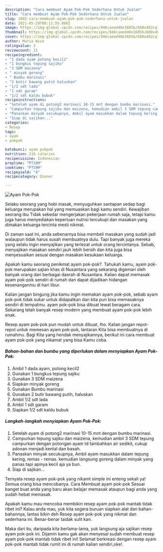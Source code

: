 ```yaml
---
description: "Cara membuat Ayam Pok-Pok Sederhana Untuk Jualan"
title: "Cara membuat Ayam Pok-Pok Sederhana Untuk Jualan"
slug: 1082-cara-membuat-ayam-pok-pok-sederhana-untuk-jualan
date: 2021-05-28T08:11:55.866Z
image: https://img-global.cpcdn.com/recipes/946caeed40e1605b/680x482cq70/ayam-pok-pok-foto-resep-utama.jpg
thumbnail: https://img-global.cpcdn.com/recipes/946caeed40e1605b/680x482cq70/ayam-pok-pok-foto-resep-utama.jpg
cover: https://img-global.cpcdn.com/recipes/946caeed40e1605b/680x482cq70/ayam-pok-pok-foto-resep-utama.jpg
author: Maria Wise
ratingvalue: 3
reviewcount: 11
recipeingredient:
- "1 dada ayam potong kecil2"
- "1 bungkus tepung sajiku"
- "3 SDM maizena"
- " minyak goreng"
- " Bumbu marinasi"
- "2 butir bawang putih haluskan"
- "1/2 sdt lada"
- "1 sdt garam"
- "1/2 sdt kaldu bubuk"
recipeinstructions:
- "Setelah ayam di potong2 marinasi 10-15 mnt dengan bumbu marinasi."
- "Campurkan tepung sajiku dan maizena, kemudian ambil 3 SDM tepung campurkan dengan potongan ayam td tambahkan air sedikit, cukup adonan menjadi kental dan basah."
- "Panaskan minyak secukupnya, Ambil ayam masukkan dalam tepung kering, remas - remas. kemudian langsung goreng dalam minyak yang panas tapi apinya kecil aja ya bun."
- "Siap di sajikan..."
categories:
- Resep
tags:
- ayam
- pokpok

katakunci: ayam pokpok 
nutrition: 216 calories
recipecuisine: Indonesian
preptime: "PT10M"
cooktime: "PT59M"
recipeyield: "4"
recipecategory: Dinner

---
```



![Ayam Pok-Pok](https://img-global.cpcdn.com/recipes/946caeed40e1605b/680x482cq70/ayam-pok-pok-foto-resep-utama.jpg)

Selaku seorang yang hobi masak, menyuguhkan santapan sedap bagi keluarga merupakan hal yang memuaskan bagi kamu sendiri. Kewajiban seorang ibu Tidak sekedar mengerjakan pekerjaan rumah saja, tetapi kamu juga harus menyediakan keperluan nutrisi tercukupi dan masakan yang dimakan keluarga tercinta mesti nikmat.

Di zaman  saat ini, anda sebenarnya bisa membeli masakan yang sudah jadi walaupun tidak harus susah membuatnya dulu. Tapi banyak juga mereka yang selalu ingin menyajikan yang terlezat untuk orang tercintanya. Sebab, menyajikan masakan sendiri jauh lebih bersih dan kita juga bisa menyesuaikan sesuai dengan masakan kesukaan keluarga. 



Apakah kamu seorang penikmat ayam pok-pok?. Tahukah kamu, ayam pok-pok merupakan sajian khas di Nusantara yang sekarang digemari oleh banyak orang dari berbagai daerah di Nusantara. Kalian dapat memasak ayam pok-pok sendiri di rumah dan dapat dijadikan hidangan kesenanganmu di hari libur.

Kalian jangan bingung jika kamu ingin memakan ayam pok-pok, sebab ayam pok-pok tidak sukar untuk didapatkan dan kita pun bisa memasaknya sendiri di tempatmu. ayam pok-pok bisa dibuat lewat beragam cara. Sekarang telah banyak resep modern yang membuat ayam pok-pok lebih enak.

Resep ayam pok-pok pun mudah untuk dibuat, lho. Kalian jangan repot-repot untuk memesan ayam pok-pok, lantaran Kita bisa membuatnya di rumahmu. Bagi Kita yang hendak menyajikannya, berikut ini cara membuat ayam pok-pok yang nikamat yang bisa Kamu coba.

<!--inarticleads1-->

##### Bahan-bahan dan bumbu yang diperlukan dalam menyiapkan Ayam Pok-Pok:

1. Ambil 1 dada ayam, potong kecil2
1. Gunakan 1 bungkus tepung sajiku
1. Gunakan 3 SDM maizena
1. Siapkan  minyak goreng
1. Gunakan  Bumbu marinasi
1. Gunakan 2 butir bawang putih, haluskan
1. Ambil 1/2 sdt lada
1. Ambil 1 sdt garam
1. Siapkan 1/2 sdt kaldu bubuk




<!--inarticleads2-->

##### Langkah-langkah menyiapkan Ayam Pok-Pok:

1. Setelah ayam di potong2 marinasi 10-15 mnt dengan bumbu marinasi.
1. Campurkan tepung sajiku dan maizena, kemudian ambil 3 SDM tepung campurkan dengan potongan ayam td tambahkan air sedikit, cukup adonan menjadi kental dan basah.
1. Panaskan minyak secukupnya, Ambil ayam masukkan dalam tepung kering, remas - remas. kemudian langsung goreng dalam minyak yang panas tapi apinya kecil aja ya bun.
1. Siap di sajikan...




Ternyata resep ayam pok-pok yang nikamt simple ini enteng sekali ya! Semua orang bisa mencobanya. Cara Membuat ayam pok-pok Sesuai banget buat anda yang baru akan belajar memasak ataupun bagi anda yang sudah hebat memasak.

Apakah kamu mau mencoba membikin resep ayam pok-pok mantab tidak ribet ini? Kalau anda mau, yuk kita segera buruan siapkan alat dan bahan-bahannya, lantas bikin deh Resep ayam pok-pok yang nikmat dan sederhana ini. Benar-benar taidak sulit kan. 

Maka dari itu, daripada kita berlama-lama, yuk langsung aja sajikan resep ayam pok-pok ini. Dijamin kamu gak akan menyesal sudah membuat resep ayam pok-pok mantab tidak ribet ini! Selamat berkreasi dengan resep ayam pok-pok mantab tidak rumit ini di rumah kalian sendiri,oke!.

